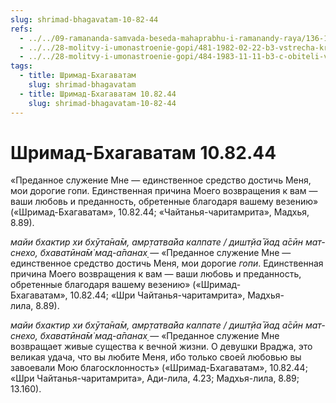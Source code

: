 ```yaml
---
slug: shrimad-bhagavatam-10-82-44
refs:
  - ../../09-ramananda-samvada-beseda-mahaprabhu-i-ramanandy-raya/136-1982-01-11-a1-obyasnenie-poemy-ramanandy-raya-i-pesni-mahaprabhu-pered-dzhagannathom.md
  - ../../28-molitvy-i-umonastroenie-gopi/481-1982-02-22-b3-vstrecha-krishny-i-radharani-na-kurukshetre-sokrovennyj-smysl-molitv-gopi.md
  - ../../28-molitvy-i-umonastroenie-gopi/484-1983-11-11-b3-c-obiteli-vrindavana-propoveduyut-ne-slovami-a-yavlyaya-svoj-poryv-predannosti.md
tags:
  - title: Шримад-Бхагаватам
    slug: shrimad-bhagavatam
  - title: Шримад-Бхагаватам 10.82.44
    slug: shrimad-bhagavatam-10-82-44
---
```


# Шримад-Бхагаватам 10.82.44

«Преданное служение Мне — единственное средство достичь Меня, мои дорогие гопи. Единственная причина Моего возвращения к вам — ваши любовь и преданность, обретенные благодаря вашему везению» («Шримад-Бхагаватам», 10.82.44; «Чайтанья-чаритамрита», Мадхья, 8.89).

*майи бхактир хи бхӯта̄на̄м, амр̣татва̄йа калпате / дишт̣йа̄ йад а̄сӣн мат-снехо, бхаватӣна̄м̇ мад-а̄панах̣* — «Преданное служение Мне — единственное средство достичь Меня, мои дорогие *гопи*. Единственная причина Моего возвращения к вам — ваши любовь и преданность, обретенные благодаря вашему везению» («Шримад-Бхагаватам», 10.82.44; «Шри Чайтанья-чаритамрита», Мадхья-лила, 8.89).

*майи бхактир хи бхӯта̄на̄м, амр̣татва̄йа калпате / дишт̣йа̄ йад а̄сӣн мат-снехо, бхаватӣна̄м̇ мад-а̄панах̣* — «Преданное служение Мне возвращает живые существа к вечной жизни. О девушки Враджа, это великая удача, что вы любите Меня, ибо только своей любовью вы завоевали Мою благосклонность» («Шримад-Бхагаватам», 10.82.44; «Шри Чайтанья-чаритамрита», Ади-лила, 4.23; Мадхья-лила, 8.89; 13.160).

